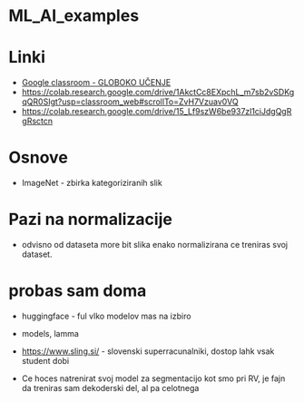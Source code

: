 # ML_AI_examples
 # Linki
- [Google classroom - GLOBOKO UČENJE ](https://classroom.google.com/w/NjkzMTY0MTk2MDk3/t/all)
- https://colab.research.google.com/drive/1AkctCc8EXpchL_m7sb2vSDKgqQR0SIgt?usp=classroom_web#scrollTo=ZvH7Vzuav0VQ
- https://colab.research.google.com/drive/15_Lf9szW6be937zl1ciJdgQgRgRsctcn
  
# Osnove
- ImageNet - zbirka kategoriziranih slik

# Pazi na normalizacije
- odvisno od dataseta more bit slika enako normalizirana ce treniras svoj dataset.

# probas sam doma
- huggingface - ful vlko modelov mas na izbiro
- models, lamma
- https://www.sling.si/ - slovenski superracunalniki, dostop lahk vsak student dobi

- Ce hoces natrenirat svoj model za segmentacijo kot smo pri RV, je fajn da treniras sam dekoderski del, al pa celotnega

